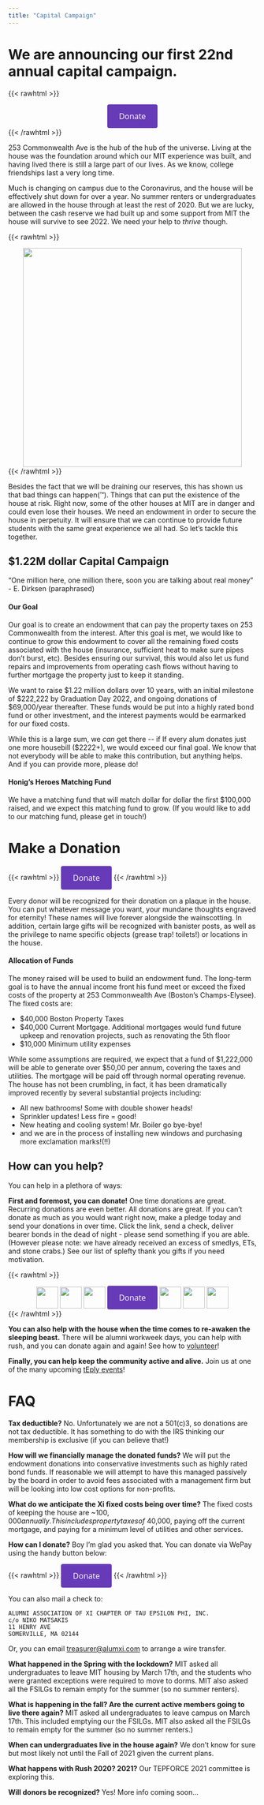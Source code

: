 ```yaml
---
title: "Capital Campaign"
---
```


# We are announcing our first 22nd annual capital campaign.

{{< rawhtml >}}

<div style="text-align:center">
<a id='gfm-charity-donate-link' style='background-color:#673ab7; color: white; border-radius: 4px; padding: 12px 24px; display: inline-block; text-decoration: none; vertical-align: middle; font-size: 16px; font-family: Open Sans,sans-serif; line-height: 24px' role='button' href='https://charity.gofundme.com/donate/project/xi-endowment/xi-fellowship'>Donate</a>
</div>
{{< /rawhtml >}}

253 Commonwealth Ave is the hub of the hub of the universe. Living at
the house was the foundation around which our MIT experience was
built, and having lived there is still a large part of our lives. As
we know, college friendships last a very long time.

Much is changing on campus due to the Coronavirus, and the house will be effectively shut down for over a year. No summer renters or undergraduates are allowed in the house through at least the rest of 2020. But we are lucky, between the cash reserve we had built up and some support from MIT the house will survive to see 2022. We need your help to _thrive_ though.

{{< rawhtml >}}

<div style="text-align:center">
<img  src="/img/house.jpg" style="display: inline-block; vertical-align:middle" width="444">
</div>
{{< /rawhtml >}}

Besides the fact that we will be draining our reserves, this has shown
us that bad things can happen(™). Things that can put the existence of
the house at risk. Right now, some of the other houses at MIT are in
danger and could even lose their houses. We need an endowment in order
to secure the house in perpetuity. It will ensure that we can continue
to provide future students with the same great experience we all had.
So let’s tackle this together.

## \$1.22M dollar Capital Campaign

“One million here, one million there, soon you are talking about real money” - E. Dirksen (paraphrased)

#### Our Goal

Our goal is to create an endowment that can pay the property taxes on
253 Commonwealth from the interest. After this goal is met, we would
like to continue to grow this endowment to cover all the remaining
fixed costs associated with the house (insurance, sufficient heat to
make sure pipes don’t burst, etc). Besides ensuring our survival,
this would also let us fund repairs and improvements from operating
cash flows without having to further mortgage the property just to
keep it standing.

We want to raise $1.22 million dollars over 10 years, with an initial
milestone of $222,222 by Graduation Day 2022, and ongoing donations of
\$69,000/year thereafter. These funds would be put into a highly rated
bond fund or other investment, and the interest payments would be
earmarked for our fixed costs.

While this is a large sum, we _can_ get there -- if If every alum
donates just one more housebill (\$2222+), we would exceed our final
goal. We know that not everybody will be able to make this
contribution, but anything helps. And if you can provide more, please
do!

#### Honig’s Heroes Matching Fund

We have a matching fund that will match dollar for dollar the first
\$100,000 raised, and we expect this matching fund to grow. (If you
would like to add to our matching fund, please get in touch!)

# Make a Donation

{{< rawhtml >}}
<a id='gfm-charity-donate-link' style='background-color:#673ab7; color: white; border-radius: 4px; padding: 12px 24px; display: inline-block; text-decoration: none; vertical-align: middle; font-size: 16px; font-family: Open Sans,sans-serif; line-height: 24px' role='button' href='https://charity.gofundme.com/donate/project/xi-endowment/xi-fellowship'>Donate</a>
{{< /rawhtml >}}

Every donor will be recognized for their donation on a plaque in the house. You can put whatever message you want, your mundane thoughts engraved for eternity! These names will live forever alongside the wainscotting. In addition, certain large gifts will be recognized with banister posts, as well as the privilege to name specific objects (grease trap! toilets!) or locations in the house.

#### Allocation of Funds

The money raised will be used to build an endowment fund. The
long-term goal is to have the annual income front his fund meet or
exceed the fixed costs of the property at 253 Commonwealth Ave
(Boston’s Champs-Elysee). The fixed costs are:

- \$40,000 Boston Property Taxes
- \$40,000 Current Mortgage. Additional mortgages would fund future upkeep and renovation projects, such as renovating the 5th floor
- \$10,000 Minimum utility expenses

While some assumptions are required, we expect that a fund of
$1,222,000 will be able to generate over $50,00 per annum, covering
the taxes and utilities. The mortgage will be paid off through normal
operating revenue.
The house has not been crumbling, in fact, it has been dramatically
improved recently by several substantial projects including:

- All new bathrooms! Some with double shower heads!
- Sprinkler updates! Less fire = good!
- New heating and cooling system! Mr. Boiler go bye-bye!
- and we are in the process of installing new windows and purchasing more exclamation marks!(!!)

## How can you help?

You can help in a plethora of ways:

**First and foremost, you can donate!** One time donations are great. Recurring donations are even better. All donations are great. If you can’t donate as much as you would want right now, make a pledge today and send your donations in over time. Click the link, send a check, deliver bearer bonds in the dead of night - please send something if you are able. (However please note: we have already received an excess of smedlys, ETs, and stone crabs.) See our list of splefty thank you gifts if you need motivation.

{{< rawhtml >}}

<div style="text-align:center">
<img  src="/img/xiohazard.png" style="display: inline-block; vertical-align:middle" width="44">
<img  src="/img/xiohazard.png" style="display: inline-block; vertical-align:middle" width="44">
<img  src="/img/xiohazard.png" style="display: inline-block; vertical-align:middle" width="44">
<a id='gfm-charity-donate-link' style='background-color:#673ab7; color: white; border-radius: 4px; padding: 12px 24px; display: inline-block; text-decoration: none; vertical-align: middle; font-size: 16px; font-family: Open Sans,sans-serif; line-height: 24px' role='button' href='https://charity.gofundme.com/donate/project/xi-endowment/xi-fellowship'>Donate</a>
<img  src="/img/xiohazard.png" style="display: inline-block; vertical-align:middle" width="44">
<img  src="/img/xiohazard.png" style="display: inline-block; vertical-align:middle" width="44">
<img  src="/img/xiohazard.png" style="display: inline-block; vertical-align:middle" width="44">
</div>
{{< /rawhtml >}}

**You can also help with the house when the time comes to re-awaken the sleeping beast.** There will be alumni workweek days, you can help with rush, and you can donate again and again! See how to [volunteer](../../membership/alumxi/#volunteering)!

**Finally, you can help keep the community active and alive.** Join us at one of the many upcoming [tEply events](../../events/current)!

# FAQ

**Tax deductible?**
No. Unfortunately we are not a 501(c)3, so donations are not tax deductible. It has something to do with the IRS thinking our membership is exclusive (if you can believe that!)

**How will we financially manage the donated funds?**
We will put the endowment donations into conservative investments such as highly rated bond funds. If reasonable we will attempt to have this managed passively by the board in order to avoid fees associated with a management firm but will be looking into low cost options for non-profits.

**What do we anticipate the Xi fixed costs being over time?**
The fixed costs of keeping the house are ~$100,000 annually. This includes property taxes of ~$40,000, paying off the current mortgage, and paying for a minimum level of utilities and other services.

**How can I donate?**
Boy I’m glad you asked that. You can donate via WePay using the handy button below:

{{< rawhtml >}}
<a id='gfm-charity-donate-link' style='background-color:#673ab7; color: white; border-radius: 4px; padding: 12px 24px; display: inline-block; text-decoration: none; vertical-align: middle; font-size: 16px; font-family: Open Sans,sans-serif; line-height: 24px' role='button' href='https://charity.gofundme.com/donate/project/xi-endowment/xi-fellowship'>Donate</a>
{{< /rawhtml >}}

You can also mail a check to:

```
ALUMNI ASSOCIATION OF XI CHAPTER OF TAU EPSILON PHI, INC.
c/o NIKO MATSAKIS
11 HENRY AVE
SOMERVILLE, MA 02144
```

Or, you can email treasurer@alumxi.com to arrange a wire transfer.

**What happened in the Spring with the lockdown?** MIT asked all undergraduates to leave MIT housing by March 17th, and
the students who were granted exceptions were required to move to
dorms. MIT also asked all the FSILGs to remain empty for the summer
(so no summer renters).

**What is happening in the fall? Are the current active members going to live there again?** MIT asked all undergraduates to leave campus on March 17th. This
included emptying our the FSILGs. MIT also asked all the FSILGs to
remain empty for the summer (so no summer renters.)

**When can undergraduates live in the house again?** We don’t know for sure but most likely not until the Fall of 2021 given the current plans.

**What happens with Rush 2020? 2021?** Our TEPFORCE 2021 committee is exploring this.

**Will donors be recognized?** Yes! More info coming soon...
